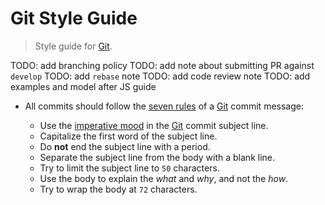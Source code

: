 # Git Style Guide

> Style guide for [Git][git].


TODO: add branching policy
TODO: add note about submitting PR against `develop`
TODO: add `rebase` note
TODO: add code review note
TODO: add examples and model after JS guide


* All commits should follow the [seven rules][git-seven-rules] of a [Git][git] commit message:

  - Use the [imperative mood][imperative-mood] in the [Git][git] commit subject line.
  - Capitalize the first word of the subject line.
  - Do __not__ end the subject line with a period.
  - Separate the subject line from the body with a blank line.
  - Try to limit the subject line to `50` characters.
  - Use the body to explain the *what* and *why*, and not the *how*.
  - Try to wrap the body at `72` characters. 


<section class="links">

[git]: https://git-scm.com/
[git-seven-rules]: http://chris.beams.io/posts/git-commit/
[imperative-mood]: https://en.wikipedia.org/wiki/Imperative_mood

</section>

<!-- /.links -->
